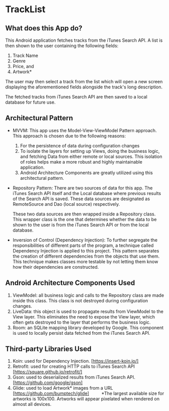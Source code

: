 # TrackList

## What does this App do?
This Android application fetches tracks from the iTunes Search API. A list is then shown to the user containing the following fields:
  1. Track Name
  2. Genre
  3. Price, and
  4. Artwork*
  
The user may then select a track from the list which will open a new screen displaying the aforementioned fields alongside the track's long description.

The fetched tracks from iTunes Search API are then saved to a local database for future use.

## Architectural Pattern
* MVVM: This app uses the Model-View-ViewModel Pattern approach. This approach is chosen due to the following reasons:
  1. For the persistence of data during configuration changes
  2. To isolate the layers for setting up Views, doing the business logic, and fetching Data from either remote or local sources. This isolation of roles helps make a more robust and highly maintainable application.
  3. Android Architecture Components are greatly utilized using this architectural pattern.


* Repository Pattern: There are two sources of data for this app. The iTunes Search API itself and the Local database where previous results of the Search API is saved. These data sources are designated as RemoteSource and Dao (local source) respectively.

  These two data sources are then wrapped inside a Repository class. This wrapper class is the one that determines whether the data to be shown to the user is from the iTunes Search API or from the local database.


* Inversion of Control (Dependency Injection): To further segregate the responsibilities of different parts of the program, a technique called Dependency Injection is applied to this project. This pattern separates the creation of different dependencies from the objects that use them. This technique makes classes more testable by not letting them know how their dependencies are constructed.
  
## Android Architecture Components Used
  1. ViewModel: all business logic and calls to the Repository class are made inside this class. This class is not destroyed during configuration changes.
  2. LiveData: this object is used to propagate results from ViewModel to the View layer. This eliminates the need to expose the View layer, which often gets destroyed to the layer that performs the business logic.
  3. Room: an SQLite mapping library developed by Google. This component is used to locally persist data fetched from the iTunes Search API.
  
## Third-party Libraries Used
  1. Koin: used for Dependency Injection. [https://insert-koin.io/]
  2. Retrofit: used for creating HTTP calls to iTunes Search API [https://square.github.io/retrofit/]
  3. Gson: used to deserialized results from iTunes Search API. [https://github.com/google/gson]
  4. Glide: used to load Artwork* images from a URL [https://github.com/bumptech/glide]
  
  
  
  
 *The largest available size for artworks is 100x100. Artworks will appear pixelated when rendered on almost all devices.